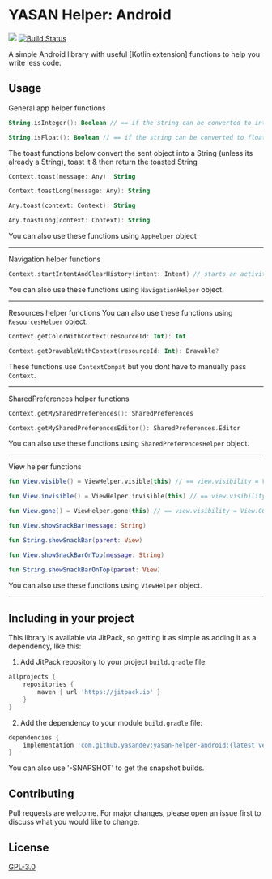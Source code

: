 # YASAN Helper: Android
[![](https://jitpack.io/v/yasandev/yasan-helper-android.svg)](https://jitpack.io/#yasandev/yasan-helper-android)  [![Build Status](https://travis-ci.com/yasandev/yasan-helper-android.svg?branch=main)](https://travis-ci.com/yasandev/yasan-helper-android)

A simple Android library with useful [Kotlin extension] functions to help you write less code.

## Usage
General app helper functions

```kotlin
String.isInteger(): Boolean // == if the string can be converted to interger 

String.isFloat(): Boolean // == if the string can be converted to float 
```
The toast functions below convert the sent object into a String (unless its already a String), toast it & then return the toasted String
```kotlin
Context.toast(message: Any): String

Context.toastLong(message: Any): String

Any.toast(context: Context): String

Any.toastLong(context: Context): String

```
You can also use these functions using `AppHelper` object

---
Navigation helper functions
```kotlin
Context.startIntentAndClearHistory(intent: Intent) // starts an activity and clears the history
```
You can also use these functions using `NavigationHelper` object.

---
Resources helper functions
You can also use these functions using `ResourcesHelper` object.
```kotlin
Context.getColorWithContext(resourceId: Int): Int 

Context.getDrawableWithContext(resourceId: Int): Drawable?
```
These functions use `ContextCompat` but you dont have to manually pass `Context`.

---
SharedPreferences helper functions
```kotlin
Context.getMySharedPreferences(): SharedPreferences

Context.getMySharedPreferencesEditor(): SharedPreferences.Editor
```
You can also use these functions using `SharedPreferencesHelper` object. 

---
View helper functions
```kotlin
fun View.visible() = ViewHelper.visible(this) // == view.visibility = View.VISIBLE

fun View.invisible() = ViewHelper.invisible(this) // == view.visibility = View.INVISIBLE

fun View.gone() = ViewHelper.gone(this) // == view.visibility = View.GONE

fun View.showSnackBar(message: String) 

fun String.showSnackBar(parent: View) 

fun View.showSnackBarOnTop(message: String) 

fun String.showSnackBarOnTop(parent: View)
```
You can also use these functions using `ViewHelper` object. 

---

## Including in your project
This library is available via JitPack, so getting it as simple as adding it as a dependency, like this:

1. Add JitPack repository to your project `build.gradle` file:
```gradle
allprojects {
    repositories {
        maven { url 'https://jitpack.io' }
    }
}
```
2. Add the dependency to your module `build.gradle` file:
```gradle
dependencies {
    implementation 'com.github.yasandev:yasan-helper-android:{latest version}'
}
```

You can also use '-SNAPSHOT' to get the snapshot builds.

## Contributing
Pull requests are welcome. For major changes, please open an issue first to discuss what you would like to change.

## License
[GPL-3.0](https://www.gnu.org/licenses/gpl-3.0.txt)
